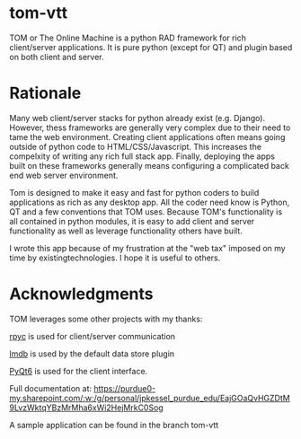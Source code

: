 # tom-vtt
TOM or The Online Machine is a python RAD framework for rich client/server applications.  It is pure python (except for QT) and plugin based on both client and server.

# Rationale
Many web client/server stacks for python already exist (e.g. Django).  However, thess frameworks are generally very complex due to their need to tame the web environment.  Creating client applications often means going outside of python code to HTML/CSS/Javascript.  This increases the compelxity of writing any rich full stack app.  Finally, deploying the apps built on these frameworks generally means configuring a complicated back end web server environment.

Tom is designed to make it easy and fast for python coders to build applications as rich as any desktop app.  All the coder need know is Python, QT and a few conventions that TOM uses.  Because TOM's functionality is all contained in python modules, it is easy to add client and server functionality as well as leverage functionality others have built.

I wrote this app because of my frustration at the "web tax" imposed on my time by existingtechnologies.  I hope it is useful to others.

# Acknowledgments

TOM leverages some other projects with my thanks:  

[rpyc](https://github.com/tomerfiliba-org/rpyc) is used for client/server communication

[lmdb](https://lmdb.readthedocs.io/en/release/) is used by the default data store plugin

[PyQt6](https://pypi.org/project/PyQt6/) is used for the client interface.

Full documentation at: 
https://purdue0-my.sharepoint.com/:w:/g/personal/jpkessel_purdue_edu/EajGOaQvHGZDtM9LvzWktqYBzMrMha6xWi2HejMrkC0Sog

A sample application can be found in the branch tom-vtt